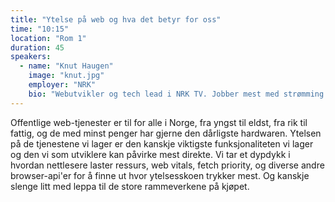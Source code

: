 ```yaml
---
title: "Ytelse på web og hva det betyr for oss"
time: "10:15"
location: "Rom 1"
duration: 45
speakers:
  - name: "Knut Haugen"
    image: "knut.jpg"
    employer: "NRK"
    bio: "Webutvikler og tech lead i NRK TV. Jobber mest med strømming av video til daglig men er såpass gammel at jeg har rukket å gjøre mye rart gjennom 25 år i utviklerbransjen. Glad i Perl (fortsatt!)"
---
```


Offentlige web-tjenester er til for alle i Norge, fra yngst til eldst, fra rik til fattig, og de med minst penger har gjerne den dårligste hardwaren. Ytelsen på de tjenestene vi lager er den kanskje viktigste funksjonaliteten vi lager og den vi som utviklere kan påvirke mest direkte. Vi tar et dypdykk i hvordan nettlesere laster ressurs, web vitals, fetch priority, og diverse andre browser-api'er for å finne ut hvor ytelsesskoen trykker mest. Og kanskje slenge litt med leppa til de store rammeverkene på kjøpet.
